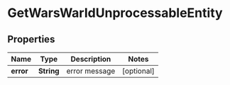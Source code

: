 
# GetWarsWarIdUnprocessableEntity

## Properties
Name | Type | Description | Notes
------------ | ------------- | ------------- | -------------
**error** | **String** | error message |  [optional]



